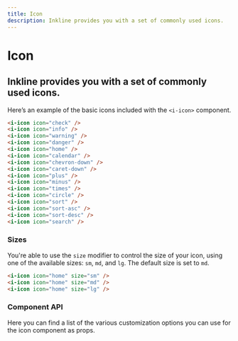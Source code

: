 ```yaml
---
title: Icon
description: Inkline provides you with a set of commonly used icons.
---
```


# Icon
## Inkline provides you with a set of commonly used icons.

Here’s an example of the basic icons included with the `<i-icon>` component.

<i-code title="Icon Example" id="icons">
<i-tab type="preview">
    <i-tooltip>
        <div class="icon-box"><i-icon icon="check" /></div>
        <template slot="body">&lt;i-icon icon="check" /&gt;</template>
    </i-tooltip>
    <i-tooltip>
        <div class="icon-box"><i-icon icon="chevron-up" /></div>
        <template slot="body">&lt;i-icon icon="chevron-up" /&gt;</template>
    </i-tooltip>
    <i-tooltip>
        <div class="icon-box"><i-icon icon="chevron-down" /></div>
        <template slot="body">&lt;i-icon icon="chevron-down" /&gt;</template>
    </i-tooltip>
    <i-tooltip>
        <div class="icon-box"><i-icon icon="chevron-left" /></div>
        <template slot="body">&lt;i-icon icon="chevron-left" /&gt;</template>
    </i-tooltip>
    <i-tooltip>
        <div class="icon-box"><i-icon icon="chevron-right" /></div>
        <template slot="body">&lt;i-icon icon="chevron-right" /&gt;</template>
    </i-tooltip>
    <i-tooltip>
        <div class="icon-box"><i-icon icon="caret-up" /></div>
        <template slot="body">&lt;i-icon icon="caret-up" /&gt;</template>
    </i-tooltip>
    <i-tooltip>
        <div class="icon-box"><i-icon icon="caret-down" /></div>
        <template slot="body">&lt;i-icon icon="caret-down" /&gt;</template>
    </i-tooltip>
    <i-tooltip>
        <div class="icon-box"><i-icon icon="caret-left" /></div>
        <template slot="body">&lt;i-icon icon="caret-left" /&gt;</template>
    </i-tooltip>
    <i-tooltip>
        <div class="icon-box"><i-icon icon="caret-right" /></div>
        <template slot="body">&lt;i-icon icon="caret-right" /&gt;</template>
    </i-tooltip>
    <i-tooltip>
        <div class="icon-box"><i-icon icon="circle" /></div>
        <template slot="body">&lt;i-icon icon="circle" /&gt;</template>
    </i-tooltip>
    <i-tooltip>
        <div class="icon-box"><i-icon icon="home" /></div>
        <template slot="body">&lt;i-icon icon="home" /&gt;</template>
    </i-tooltip>
    <i-tooltip>
        <div class="icon-box"><i-icon icon="calendar" /></div>
        <template slot="body">&lt;i-icon icon="calendar" /&gt;</template>
    </i-tooltip>
    <i-tooltip>
        <div class="icon-box"><i-icon icon="warning" /></div>
        <template slot="body">&lt;i-icon icon="warning" /&gt;</template>
    </i-tooltip>
    <i-tooltip>
        <div class="icon-box"><i-icon icon="danger" /></div>
        <template slot="body">&lt;i-icon icon="danger" /&gt;</template>
    </i-tooltip>
    <i-tooltip>
        <div class="icon-box"><i-icon icon="plus" /></div>
        <template slot="body">&lt;i-icon icon="plus" /&gt;</template>
    </i-tooltip>
    <i-tooltip>
        <div class="icon-box"><i-icon icon="minus" /></div>
        <template slot="body">&lt;i-icon icon="minus" /&gt;</template>
    </i-tooltip>
    <i-tooltip>
        <div class="icon-box"><i-icon icon="info" /></div>
        <template slot="body">&lt;i-icon icon="info" /&gt;</template>
    </i-tooltip>
    <i-tooltip>
        <div class="icon-box"><i-icon icon="times" /></div>
        <template slot="body">&lt;i-icon icon="times" /&gt;</template>
    </i-tooltip>
    <i-tooltip>
        <div class="icon-box"><i-icon icon="sort-asc" /></div>
        <template slot="body">&lt;i-icon icon="sort-asc" /&gt;</template>
    </i-tooltip>
    <i-tooltip>
        <div class="icon-box"><i-icon icon="sort-desc" /></div>
        <template slot="body">&lt;i-icon icon="sort-desc" /&gt;</template>
    </i-tooltip>
    <i-tooltip>
        <div class="icon-box"><i-icon icon="sort" /></div>
        <template slot="body">&lt;i-icon icon="sort" /&gt;</template>
    </i-tooltip>
    <i-tooltip>
        <div class="icon-box"><i-icon icon="search" /></div>
        <template slot="body">&lt;i-icon icon="search" /&gt;</template>
    </i-tooltip>
    <i-tooltip>
        <div class="icon-box"><i-icon icon="book" /></div>
        <template slot="body">&lt;i-icon icon="book" /&gt;</template>
    </i-tooltip>
    <i-tooltip>
        <div class="icon-box"><i-icon icon="file" /></div>
        <template slot="body">&lt;i-icon icon="file" /&gt;</template>
    </i-tooltip>
    <i-tooltip>
        <div class="icon-box"><i-icon icon="stack" /></div>
        <template slot="body">&lt;i-icon icon="stack" /&gt;</template>
    </i-tooltip>
    <i-tooltip>
        <div class="icon-box"><i-icon icon="folder" /></div>
        <template slot="body">&lt;i-icon icon="folder" /&gt;</template>
    </i-tooltip>
    <i-tooltip>
        <div class="icon-box"><i-icon icon="cart" /></div>
        <template slot="body">&lt;i-icon icon="cart" /&gt;</template>
    </i-tooltip>
    <i-tooltip>
        <div class="icon-box"><i-icon icon="phone" /></div>
        <template slot="body">&lt;i-icon icon="phone" /&gt;</template>
    </i-tooltip>
    <i-tooltip>
        <div class="icon-box"><i-icon icon="envelope" /></div>
        <template slot="body">&lt;i-icon icon="envelope" /&gt;</template>
    </i-tooltip>
    <i-tooltip>
        <div class="icon-box"><i-icon icon="location" /></div>
        <template slot="body">&lt;i-icon icon="location" /&gt;</template>
    </i-tooltip>
    <i-tooltip>
        <div class="icon-box"><i-icon icon="clock" /></div>
        <template slot="body">&lt;i-icon icon="clock" /&gt;</template>
    </i-tooltip>
    <i-tooltip>
        <div class="icon-box"><i-icon icon="user" /></div>
        <template slot="body">&lt;i-icon icon="user" /&gt;</template>
    </i-tooltip>
    <i-tooltip>
        <div class="icon-box"><i-icon icon="key" /></div>
        <template slot="body">&lt;i-icon icon="key" /&gt;</template>
    </i-tooltip>
    <i-tooltip>
        <div class="icon-box"><i-icon icon="lock" /></div>
        <template slot="body">&lt;i-icon icon="lock" /&gt;</template>
    </i-tooltip>
    <i-tooltip>
        <div class="icon-box"><i-icon icon="settings" /></div>
        <template slot="body">&lt;i-icon icon="settings" /&gt;</template>
    </i-tooltip>
    <i-tooltip>
        <div class="icon-box"><i-icon icon="magic" /></div>
        <template slot="body">&lt;i-icon icon="magic" /&gt;</template>
    </i-tooltip>
    <i-tooltip>
        <div class="icon-box"><i-icon icon="dashboard" /></div>
        <template slot="body">&lt;i-icon icon="dashboard" /&gt;</template>
    </i-tooltip>
    <i-tooltip>
        <div class="icon-box"><i-icon icon="earth" /></div>
        <template slot="body">&lt;i-icon icon="earth" /&gt;</template>
    </i-tooltip>
    <i-tooltip>
        <div class="icon-box"><i-icon icon="link" /></div>
        <template slot="body">&lt;i-icon icon="link" /&gt;</template>
    </i-tooltip>
    <i-tooltip>
        <div class="icon-box"><i-icon icon="attachment" /></div>
        <template slot="body">&lt;i-icon icon="attachment" /&gt;</template>
    </i-tooltip>
    <i-tooltip>
        <div class="icon-box"><i-icon icon="light" /></div>
        <template slot="body">&lt;i-icon icon="light" /&gt;</template>
    </i-tooltip>
    <i-tooltip>
        <div class="icon-box"><i-icon icon="dark" /></div>
        <template slot="body">&lt;i-icon icon="dark" /&gt;</template>
    </i-tooltip>
    <i-tooltip>
        <div class="icon-box"><i-icon icon="star-empty" /></div>
        <template slot="body">&lt;i-icon icon="star-empty" /&gt;</template>
    </i-tooltip>
    <i-tooltip>
        <div class="icon-box"><i-icon icon="star-half" /></div>
        <template slot="body">&lt;i-icon icon="star-half" /&gt;</template>
    </i-tooltip>
    <i-tooltip>
        <div class="icon-box"><i-icon icon="star-full" /></div>
        <template slot="body">&lt;i-icon icon="star-full" /&gt;</template>
    </i-tooltip>
    <i-tooltip>
        <div class="icon-box"><i-icon icon="heart" /></div>
        <template slot="body">&lt;i-icon icon="heart" /&gt;</template>
    </i-tooltip>
    <i-tooltip>
        <div class="icon-box"><i-icon icon="code" /></div>
        <template slot="body">&lt;i-icon icon="code" /&gt;</template>
    </i-tooltip>
</i-tab>
<i-tab type="html">

~~~html
<i-icon icon="check" />
<i-icon icon="info" />
<i-icon icon="warning" />
<i-icon icon="danger" />
<i-icon icon="home" />
<i-icon icon="calendar" />
<i-icon icon="chevron-down" />
<i-icon icon="caret-down" />
<i-icon icon="plus" />
<i-icon icon="minus" />
<i-icon icon="times" />
<i-icon icon="circle" />
<i-icon icon="sort" />
<i-icon icon="sort-asc" />
<i-icon icon="sort-desc" />
<i-icon icon="search" />
~~~

</i-tab>
</i-code>

### Sizes
You're able to use the `size` modifier to control the size of your icon, using one of the available sizes: `sm`, `md`, and `lg`. 
The default size is set to `md`.

<i-code title="Icon Size">
<i-tab type="preview">
    <div class="icon-box"><i-icon icon="home" size="sm" /></div>
    <div class="icon-box"><i-icon icon="home" size="md" /></div>
    <div class="icon-box"><i-icon icon="home" size="lg" /></div>
</i-tab>
<i-tab type="html">

~~~html
<i-icon icon="home" size="sm" />
<i-icon icon="home" size="md" />
<i-icon icon="home" size="lg" />
~~~

</i-tab>
</i-code>

### Component API
Here you can find a list of the various customization options you can use for the icon component as props.

<i-code title="Icon API" expanded markup="i-icon" link="https://github.com/inkline/inkline/tree/master/packages/inkline/src/components/IIcon">
    <i-tab type="props">
        <api-table>
            <api-table-row>
                <template slot="property">icon</template>
                <template slot="description">Sets the icon to be displayed.</template>
                <template slot="type"><code>String</code></template>
                <template slot="values"></template>
                <template slot="default"></template>
            </api-table-row>
            <api-table-row>
                <template slot="property">size</template>
                <template slot="description">Sets the size of the icon component.</template>
                <template slot="type"><code>String</code></template>
                <template slot="values"><code>sm</code>, <code>md</code>, <code>lg</code></template>
                <template slot="default"><code>md</code></template>
            </api-table-row>
        </api-table>
    </i-tab>
</i-code>

